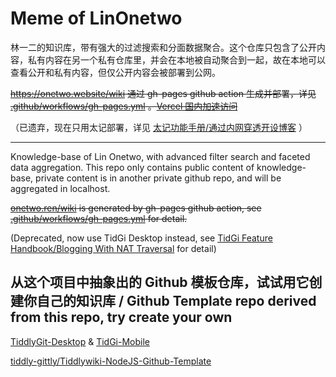 # Meme of LinOnetwo

林一二的知识库，带有强大的过滤搜索和分面数据聚合。这个仓库只包含了公开内容，私有内容在另一个私有仓库里，并会在本地被自动聚合到一起，故在本地可以查看公开和私有内容，但仅公开内容会被部署到公网。

~~<https://onetwo.website/wiki> 通过 gh-pages github action 生成并部署，详见 [.github/workflows/gh-pages.yml](.github/workflows/gh-pages.yml) 。[Vercel 国内加速访问](https://onetwo-wiki.vercel.app/)~~

（已遗弃，现在只用太记部署，详见 [太记功能手册/通过内网穿透开设博客](https://tidgi.fun/#:%E5%A4%AA%E8%AE%B0%E5%8A%9F%E8%83%BD%E6%89%8B%E5%86%8C%2F%E9%80%9A%E8%BF%87%E5%86%85%E7%BD%91%E7%A9%BF%E9%80%8F%E5%BC%80%E8%AE%BE%E5%8D%9A%E5%AE%A2) ）

---

Knowledge-base of Lin Onetwo, with advanced filter search and faceted data aggregation. This repo only contains public content of knowledge-base, private content is in another private github repo, and will be aggregated in localhost.

~~[onetwo.ren/wiki](https://onetwo.ren/wiki/) is generated by gh-pages github action, see [.github/workflows/gh-pages.yml](.github/workflows/gh-pages.yml) for detail.~~

(Deprecated, now use TidGi Desktop instead, see [TidGi Feature Handbook/Blogging With NAT Traversal](https://tidgi.fun/#TidGi%20Feature%20Handbook%2FBlogging%20With%20NAT%20Traversal) for detail)

## 从这个项目中抽象出的 Github 模板仓库，试试用它创建你自己的知识库 / Github Template repo derived from this repo, try create your own

[TiddlyGit-Desktop](https://github.com/tiddly-gittly/TiddlyGit-Desktop) & [TidGi-Mobile](https://github.com/tiddly-gittly/TidGi-Mobile)

[tiddly-gittly/Tiddlywiki-NodeJS-Github-Template](https://github.com/tiddly-gittly/Tiddlywiki-NodeJS-Github-Template)
